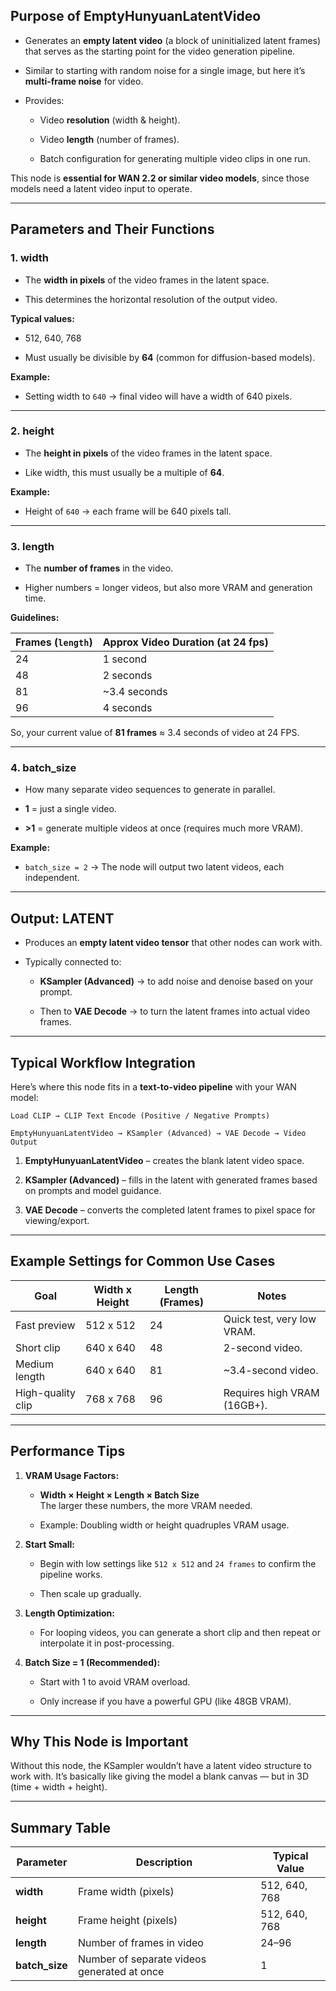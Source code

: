 
## **Purpose of EmptyHunyuanLatentVideo**

- Generates an **empty latent video** (a block of uninitialized latent frames) that serves as the starting point for the video generation pipeline.
    
- Similar to starting with random noise for a single image, but here it’s **multi-frame noise** for video.
    
- Provides:
    
    - Video **resolution** (width & height).
        
    - Video **length** (number of frames).
        
    - Batch configuration for generating multiple video clips in one run.
        

This node is **essential for WAN 2.2 or similar video models**, since those models need a latent video input to operate.

---

## **Parameters and Their Functions**

### **1. width**

- The **width in pixels** of the video frames in the latent space.
    
- This determines the horizontal resolution of the output video.
    

**Typical values:**

- 512, 640, 768
    
- Must usually be divisible by **64** (common for diffusion-based models).
    

**Example:**

- Setting width to `640` → final video will have a width of 640 pixels.
    

---

### **2. height**

- The **height in pixels** of the video frames in the latent space.
    
- Like width, this must usually be a multiple of **64**.
    

**Example:**

- Height of `640` → each frame will be 640 pixels tall.
    

---

### **3. length**

- The **number of frames** in the video.
    
- Higher numbers = longer videos, but also more VRAM and generation time.
    

**Guidelines:**

|Frames (`length`)|Approx Video Duration (at 24 fps)|
|---|---|
|24|1 second|
|48|2 seconds|
|81|~3.4 seconds|
|96|4 seconds|

So, your current value of **81 frames** ≈ 3.4 seconds of video at 24 FPS.

---

### **4. batch_size**

- How many separate video sequences to generate in parallel.
    
- **1** = just a single video.
    
- **>1** = generate multiple videos at once (requires much more VRAM).
    

**Example:**

- `batch_size = 2` → The node will output two latent videos, each independent.
    

---

## **Output: LATENT**

- Produces an **empty latent video tensor** that other nodes can work with.
    
- Typically connected to:
    
    - **KSampler (Advanced)** → to add noise and denoise based on your prompt.
        
    - Then to **VAE Decode** → to turn the latent frames into actual video frames.
        

---

## **Typical Workflow Integration**

Here’s where this node fits in a **text-to-video pipeline** with your WAN model:

```
Load CLIP → CLIP Text Encode (Positive / Negative Prompts)

EmptyHunyuanLatentVideo → KSampler (Advanced) → VAE Decode → Video Output
```

1. **EmptyHunyuanLatentVideo** – creates the blank latent video space.
    
2. **KSampler (Advanced)** – fills in the latent with generated frames based on prompts and model guidance.
    
3. **VAE Decode** – converts the completed latent frames to pixel space for viewing/export.
    

---

## **Example Settings for Common Use Cases**

|Goal|Width x Height|Length (Frames)|Notes|
|---|---|---|---|
|Fast preview|512 x 512|24|Quick test, very low VRAM.|
|Short clip|640 x 640|48|2-second video.|
|Medium length|640 x 640|81|~3.4-second video.|
|High-quality clip|768 x 768|96|Requires high VRAM (16GB+).|

---

## **Performance Tips**

1. **VRAM Usage Factors:**
    
    - **Width × Height × Length × Batch Size**  
        The larger these numbers, the more VRAM needed.
        
    - Example: Doubling width or height quadruples VRAM usage.
        
2. **Start Small:**
    
    - Begin with low settings like `512 x 512` and `24 frames` to confirm the pipeline works.
        
    - Then scale up gradually.
        
3. **Length Optimization:**
    
    - For looping videos, you can generate a short clip and then repeat or interpolate it in post-processing.
        
4. **Batch Size = 1 (Recommended):**
    
    - Start with 1 to avoid VRAM overload.
        
    - Only increase if you have a powerful GPU (like 48GB VRAM).
        

---

## **Why This Node is Important**

Without this node, the KSampler wouldn’t have a latent video structure to work with. It’s basically like giving the model a blank canvas — but in 3D (time + width + height).

---

## **Summary Table**

|Parameter|Description|Typical Value|
|---|---|---|
|**width**|Frame width (pixels)|512, 640, 768|
|**height**|Frame height (pixels)|512, 640, 768|
|**length**|Number of frames in video|24–96|
|**batch_size**|Number of separate videos generated at once|1|
